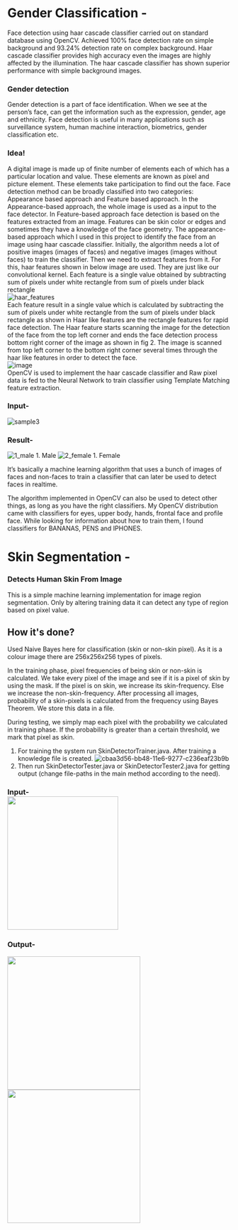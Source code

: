 # Gender Classification -

Face detection using haar cascade classifier carried out on standard database using OpenCV. Achieved 100% face detection rate on simple background and 93.24% detection rate on complex background. Haar cascade classifier provides high accuracy even the images are highly affected by the illumination. The haar cascade classifier has shown superior performance with simple background images.

### Gender detection  
Gender detection is a part of face identification. When we see at the person’s face, can get the information such as the expression, gender, age and ethnicity. Face detection is useful in many applications such as surveillance system, human machine interaction, biometrics, gender classification etc.
### Idea!  
A digital image is made up of finite number of elements each of which has a particular location and value. These elements are known as pixel and picture element. These elements take participation to find out the face. Face detection method can be broadly classified into two categories: Appearance based approach and Feature based approach. In the Appearance-based approach, the whole image is used as a input to the face detector. In Feature-based approach face detection is based on the features extracted from an image. Features can be skin color or edges and sometimes they have a knowledge of the face geometry. The appearance-based approach which I used in this project to identify the face from an image using haar cascade classifier.
Initially, the algorithm needs a lot of positive images (images of faces) and negative images (images without faces) to train the classifier. Then we need to extract features from it. For this, haar features shown in below image are used. They are just like our convolutional kernel. Each feature is a single value obtained by subtracting sum of pixels under white rectangle from sum of pixels under black rectangle  
![haar_features](https://user-images.githubusercontent.com/8587332/35300761-52519922-003e-11e8-9384-6c7bccef5a9b.jpg)  
Each feature result in a single value which is calculated by subtracting the sum of pixels under white rectangle from the sum of pixels under black rectangle as shown in Haar like features are the rectangle features for rapid face detection.
The Haar feature starts scanning the image for the detection of the face from the top left corner and ends the face
detection process bottom right corner of the image as shown in fig 2. The image is scanned from top left corner to the bottom right corner several times through the haar like features in order to detect the face.  
![image](https://user-images.githubusercontent.com/8587332/35301180-b3cdf5b4-003f-11e8-8694-2e74cdb83683.png)   
OpenCV is used to implement the haar cascade classifier and Raw pixel data is fed to the Neural Network to train classifier using Template Matching feature extraction.  
### Input-
![sample3](https://user-images.githubusercontent.com/8587332/35301446-67eb07c6-0040-11e8-8c88-cdc2ab300b97.jpg) 
### Result-
![1_male](https://user-images.githubusercontent.com/8587332/35301447-68028626-0040-11e8-9b4b-233cf5439d68.jpg) 1. Male
![2_female](https://user-images.githubusercontent.com/8587332/35301448-6819e082-0040-11e8-94ba-8b0f56da3707.jpg) 1. Female

It’s basically a machine learning algorithm that uses a bunch of images of faces and non-faces to train a classifier that can later be used to detect faces in realtime.

The algorithm implemented in OpenCV can also be used to detect other things, as long as you have the right classifiers. My OpenCV distribution came with classifiers for eyes, upper body, hands, frontal face and profile face. While looking for information about how to train them, I found classifiers for BANANAS, PENS and IPHONES.

# Skin Segmentation -

### Detects Human Skin From Image
This is a simple machine learning implementation for image region segmentation. Only by altering training data it can detect any type of region based on pixel value.

## How it's done?
Used Naive Bayes here for classification (skin or non-skin pixel). As it is a colour image there are 256x256x256 types of pixels.

In the training phase, pixel frequencies of being skin or non-skin is calculated. We take every pixel of the image and see if it is a pixel of skin by using the mask. If the pixel is on skin, we increase its skin-frequency. Else we increase the non-skin-frequency. After processing all images, probability of a skin-pixels is calculated from the frequency using Bayes Theorem. We store this data in a file.

During testing, we simply map each pixel with the probability we calculated in training phase. If the probability is greater than a certain threshold, we mark that pixel as skin.

1. For training the system run SkinDetectorTrainer.java. After training a knowledge file is created.
![cbaa3d56-bb48-11e6-9277-c236eaf23b9b](https://user-images.githubusercontent.com/8587332/35302040-118fc9fa-0042-11e8-9d1d-834e8b89c283.png)
2. Then run SkinDetectorTester.java or SkinDetectorTester2.java for getting output (change file-paths in the main method according to the need).  

### Input-<br>  <img src="https://user-images.githubusercontent.com/8587332/35302077-2aced3b6-0042-11e8-900c-701c6a3bba4e.jpg" width="250" height="300">
### Output-<br>
<img src="https://user-images.githubusercontent.com/8587332/35302124-4624f58c-0042-11e8-886b-7dcb0c594407.png" width="300" height="300"> <img src="https://user-images.githubusercontent.com/8587332/35303047-7f0db214-0045-11e8-9b66-9add53e41d96.png" width="300" height="300"> </br>  
